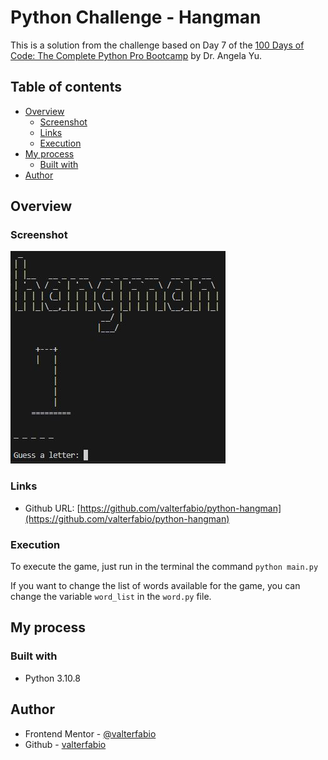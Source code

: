 # Python Challenge - Hangman

This is a solution from the challenge based on Day 7 of the [100 Days of Code: The Complete Python Pro Bootcamp](https://www.udemy.com/course/100-days-of-code/) by Dr. Angela Yu.

## Table of contents

- [Overview](#overview)
  - [Screenshot](#screenshot)
  - [Links](#links)
  - [Execution](#execution)
- [My process](#my-process)
  - [Built with](#built-with)
- [Author](#author)

## Overview

### Screenshot

![](preview/initial.jpg)

### Links

- Github URL: [https://github.com/valterfabio/python-hangman](https://github.com/valterfabio/python-hangman)

### Execution

To execute the game, just run in the terminal the command `python main.py`

If you want to change the list of words available for the game, you can change the variable `word_list` in the `word.py` file.

## My process

### Built with

- Python 3.10.8

## Author

- Frontend Mentor - [@valterfabio](https://www.frontendmentor.io/profile/valterfabio)
- Github - [valterfabio](https://github.com/valterfabio)
